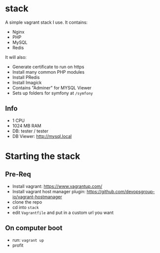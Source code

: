 # stack

A simple vagrant stack I use. It contains:

- Nginx
- PHP
- MySQL
- Redis

It will also:

- Generate certificate to run on https
- Install many common PHP modules
- Install PRedis
- Install Imagick
- Contains "Adminer" for MYSQL Viewer
- Sets up folders for symfony at `/symfony`

## Info

- 1 CPU
- 1024 MB RAM
- DB: tester / tester
- DB Viewer: http://mysql.local

# Starting the stack

## Pre-Req

- Install vagrant: https://www.vagrantup.com/
- Install vagrant host manager plugin: https://github.com/devopsgroup-io/vagrant-hostmanager
- clone the repo
- cd into `stack`
- edit `Vagrantfile` and put in a custom url you want

## On computer boot

- run: `vagrant up`
- profit
